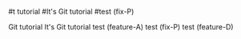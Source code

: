 #t tutorial
#It's Git tutorial
#test (fix-P)

 Git tutorial
 It's Git tutorial
 test (feature-A)
 test (fix-P)
 test (feature-D)
